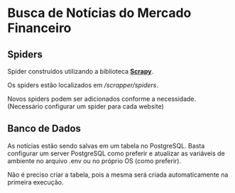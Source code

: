 # Busca de Notícias do Mercado Financeiro

## Spiders
Spider construídos utilizando a biblioteca [**Scrapy**](https://docs.scrapy.org/en/latest/).

Os spiders estão localizados em */scrapper/spiders*.

Novos spiders podem ser adicionados conforme a necessidade. (Necessário configurar um spider para cada website)

## Banco de Dados
As notícias estão sendo salvas em um tabela no PostgreSQL. Basta configurar um server PostgreSQL como preferir e atualizar as variáveis de ambiente no arquivo .env ou no próprio OS (como preferir). 

Não é preciso criar a tabela, pois a mesma será criada automaticamente na primeira execução.
